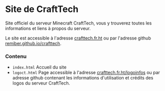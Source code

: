 # Site de CraftTech
Site officiel du serveur Minecraft CraftTech, vous y trouverez toutes les informations et liens à propos du serveur.

Le site est accessible à l'adresse [crafttech.fr.ht](http://crafttech.fr.ht) ou par l'adresse github [remiber.github.io/crafttech](http://remiber.github.io/crafttech).

### Contenu
* `index.html` Accueil du site
* `logoct.html` Page accessible à l'adresse [crafttech.fr.ht/logoinfos](http://crafttech.fr.ht/logoinfos) ou par adresse github contenant les informations d'utilisation et crédits des logos du serveur CraftTech.

